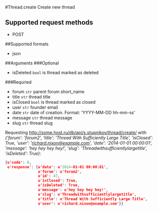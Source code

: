 #Thread.create
Create new thread

## Supported request methods 
* POST

##Supported formats
* json

##Arguments
###Optional
* isDeleted
   ```bool``` is thread marked as deleted


###Requried
* forum
   ```str``` parent forum short_name
* title
   ```str``` thread title
* isClosed
   ```bool``` is thread marked as closed
* user
   ```str``` founder email
* date
   ```str``` date of creation. Format: 'YYYY-MM-DD hh-mm-ss'
* message
   ```str``` thread message
* slug
   ```str``` thread slug


Requesting http://some.host.ru/db/api/s.stupnikov/thread/create/ with _{'forum': 'forum2', 'title': 'Thread With Sufficiently Large Title', 'isClosed': True, 'user': 'richard.nixon@example.com', 'date': '2014-01-01 00:00:01', 'message': 'hey hey hey hey!', 'slug': 'Threadwithsufficientlylargetitle', 'isDeleted': True}_:
```json
{u'code': 0,
 u'response': {u'date': u'2014-01-01 00:00:01',
               u'forum': u'forum2',
               u'id': 47,
               u'isClosed': True,
               u'isDeleted': True,
               u'message': u'hey hey hey hey!',
               u'slug': u'Threadwithsufficientlylargetitle',
               u'title': u'Thread With Sufficiently Large Title',
               u'user': u'richard.nixon@example.com'}}
```
